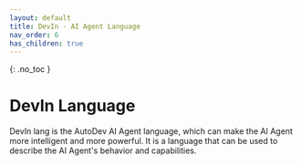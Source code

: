 ```yaml
---
layout: default
title: DevIn - AI Agent Language
nav_order: 6
has_children: true
---
```


{: .no_toc }


# DevIn Language

DevIn lang is the AutoDev AI Agent language, which can make the AI Agent more intelligent and more powerful.
It is a language that can be used to describe the AI Agent's behavior and capabilities.

